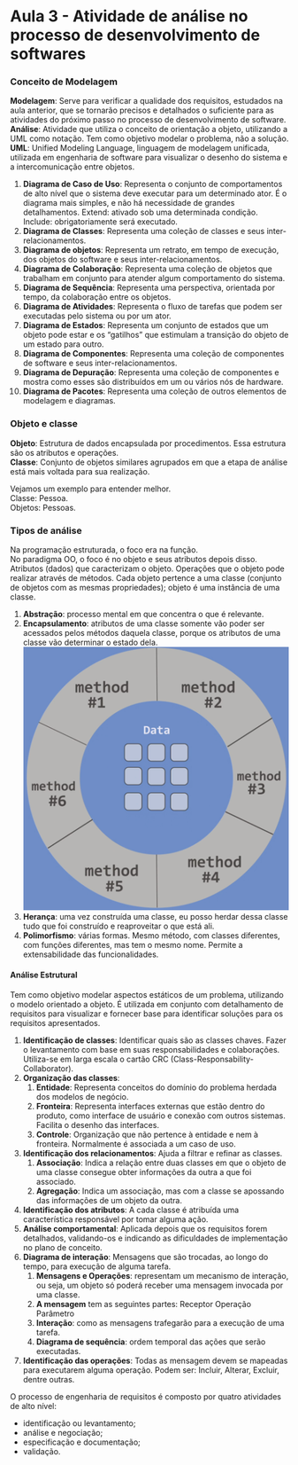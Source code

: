 # Aula 3 - Atividade de análise no processo de desenvolvimento de softwares

### **Conceito de Modelagem**


**Modelagem**: Serve para verificar a qualidade dos requisitos, estudados na aula anterior, que se tornarão precisos e detalhados o suficiente para as atividades do próximo passo no processo de desenvolvimento de software.  
**Análise**: Atividade que utiliza o conceito de orientação a objeto,  utilizando a UML como notação. Tem como objetivo modelar o problema, não a solução.  
**UML**: Unified Modeling Language, linguagem de modelagem unificada, utilizada em engenharia de software para visualizar o desenho do sistema e a intercomunicação entre objetos.  
1. **Diagrama de Caso de Uso**: Representa o conjunto de comportamentos de alto nível que o sistema deve executar para um determinado ator. É o diagrama mais simples, e não há necessidade de grandes detalhamentos. Extend: ativado sob uma determinada condição. Include: obrigatoriamente será executado.  
2. **Diagrama de Classes**: Representa uma coleção de classes e seus inter-relacionamentos.  
3. **Diagrama de objetos**: Representa um retrato, em tempo de execução, dos objetos do software e seus inter-relacionamentos.  
4. **Diagrama de Colaboração**: Representa uma coleção de objetos que trabalham em conjunto para atender algum comportamento do sistema.   
5. **Diagrama de Sequência**: Representa uma perspectiva, orientada por tempo, da colaboração entre os objetos.  
6. **Diagrama de Atividades**: Representa o fluxo de tarefas que podem ser executadas pelo sistema ou por um ator.  
7. **Diagrama de Estados**: Representa um conjunto de estados que um objeto pode estar e os “gatilhos” que estimulam a transição do objeto de um estado para outro.  
8. **Diagrama de Componentes**: Representa uma coleção de componentes de software e seus inter-relacionamentos.  
9. **Diagrama de Depuração**: Representa uma coleção de componentes e mostra como esses são distribuídos em um ou vários nós de hardware.  
10. **Diagrama de Pacotes**: Representa uma coleção de outros elementos de modelagem e diagramas.  


### **Objeto e classe**

**Objeto**: Estrutura de dados encapsulada por procedimentos. Essa estrutura são os atributos e operações.  
**Classe**: Conjunto de objetos similares agrupados em que a etapa de análise está mais voltada para sua realização.  



Vejamos um exemplo para entender melhor.  
Classe: Pessoa.  
Objetos: Pessoas.  


### **Tipos de análise**

Na programação estruturada, o foco era na função.  
No paradigma OO, o foco é no objeto e seus atributos depois disso. Atributos (dados) que caracterizam o objeto. Operações que o objeto pode realizar através de métodos. Cada objeto pertence a uma classe (conjunto de objetos com as mesmas propriedades); objeto é uma instância de uma classe.    
1. **Abstração**: processo mental em que concentra o que é relevante.  
2. **Encapsulamento**: atributos de uma classe somente vão poder ser acessados pelos métodos daquela classe, porque os atributos de uma classe vão determinar o estado dela.  
![methods](/media/processos_dev_software/methods.png)
3. **Herança**: uma vez construída uma classe, eu posso herdar dessa classe tudo que foi construído e reaproveitar o que está ali.   
4. **Polimorfismo**: várias formas. Mesmo método, com classes diferentes, com funções diferentes, mas tem o mesmo nome. Permite a extensabilidade das funcionalidades.  


#### **Análise Estrutural**  


Tem como objetivo modelar aspectos estáticos de um problema, utilizando o modelo orientado a objeto. É utilizada em conjunto com detalhamento de requisitos para visualizar e fornecer base para identificar soluções para os requisitos apresentados.  


1. **Identificação de classes**: Identificar quais são as classes chaves. Fazer o levantamento com base em suas responsabilidades e colaborações. Utiliza-se em larga escala o cartão CRC (Class-Responsability-Collaborator).  
2. **Organização das classes**:   
   1. **Entidade**: Representa conceitos do domínio do problema herdada dos modelos de negócio.  
   2. **Fronteira**: Representa interfaces externas que estão dentro do produto, como interface de usuário e conexão com outros sistemas. Facilita o desenho das interfaces.  
   3. **Controle**: Organização que não pertence à entidade e nem à fronteira. Normalmente é associada a um caso de uso.  
3. **Identificação dos relacionamentos**: Ajuda a filtrar e refinar as classes.  
   1. **Associação**: Indica a relação entre duas classes em que o objeto de uma classe consegue obter informações da outra a que foi associado.  
   2. **Agregação**: Indica um associação, mas com a classe se apossando das informações de um objeto da outra.
4. **Identificação dos atributos**: A cada classe é atribuída uma característica responsável por tomar alguma ação.  
5. **Análise comportamental**: Aplicada depois que os requisitos forem detalhados, validando-os e indicando as dificuldades de implementação no plano de conceito.  
6. **Diagrama de interação**: Mensagens que são trocadas, ao longo do tempo, para execução de alguma tarefa.
    1. **Mensagens e Operações**: representam um mecanismo de interação, ou seja, um objeto só poderá receber uma mensagem invocada por uma classe.  
    2. **A mensagem** tem as seguintes partes: Receptor    Operação    Parâmetro
    3. **Interação**: como as mensagens trafegarão para a execução de uma tarefa.
    4. **Diagrama de sequência**: ordem temporal das ações que serão executadas.
7. **Identificação das operações**: Todas as mensagem devem se mapeadas para executarem alguma operação. Podem ser: Incluir, Alterar, Excluir, dentre outras.  



O processo de engenharia de requisitos é composto por quatro atividades de alto nível:  
* identificação ou levantamento;
* análise e negociação;
* especificação e documentação;
* validação.

